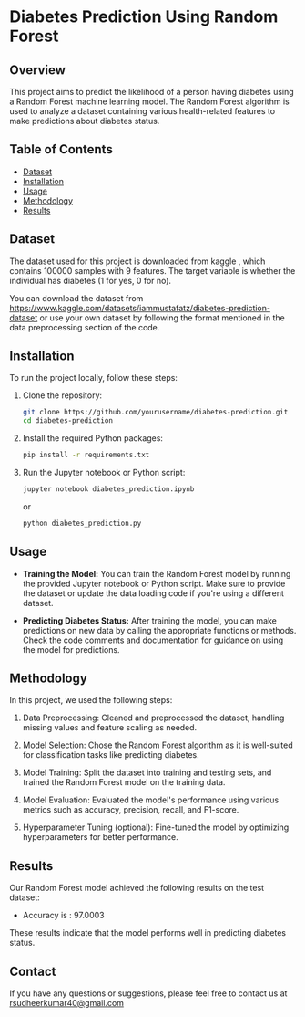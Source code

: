 # Diabetes Prediction Using Random Forest

## Overview

This project aims to predict the likelihood of a person having diabetes using a Random Forest machine learning model. The Random Forest algorithm is used to analyze a dataset containing various health-related features to make predictions about diabetes status.

## Table of Contents

- [Dataset](#dataset)
- [Installation](#installation)
- [Usage](#usage)
- [Methodology](#methodology)
- [Results](#results)


## Dataset

The dataset used for this project is downloaded from kaggle , which contains 100000 samples with 9 features. The target variable is whether the individual has diabetes (1 for yes, 0 for no).

You can download the dataset from https://www.kaggle.com/datasets/iammustafatz/diabetes-prediction-dataset or use your own dataset by following the format mentioned in the data preprocessing section of the code.

## Installation

To run the project locally, follow these steps:

1. Clone the repository:

   ```bash
   git clone https://github.com/yourusername/diabetes-prediction.git
   cd diabetes-prediction
   ```

2. Install the required Python packages:

   ```bash
   pip install -r requirements.txt
   ```

3. Run the Jupyter notebook or Python script:

   ```bash
   jupyter notebook diabetes_prediction.ipynb
   ```

   or

   ```bash
   python diabetes_prediction.py
   ```

## Usage

- **Training the Model:** You can train the Random Forest model by running the provided Jupyter notebook or Python script. Make sure to provide the dataset or update the data loading code if you're using a different dataset.

- **Predicting Diabetes Status:** After training the model, you can make predictions on new data by calling the appropriate functions or methods. Check the code comments and documentation for guidance on using the model for predictions.

## Methodology

In this project, we used the following steps:

1. Data Preprocessing: Cleaned and preprocessed the dataset, handling missing values and feature scaling as needed.

2. Model Selection: Chose the Random Forest algorithm as it is well-suited for classification tasks like predicting diabetes.

3. Model Training: Split the dataset into training and testing sets, and trained the Random Forest model on the training data.

4. Model Evaluation: Evaluated the model's performance using various metrics such as accuracy, precision, recall, and F1-score.

5. Hyperparameter Tuning (optional): Fine-tuned the model by optimizing hyperparameters for better performance.

## Results

Our Random Forest model achieved the following results on the test dataset:
- Accuracy is : 97.0003

These results indicate that the model performs well in predicting diabetes status.

## Contact

If you have any questions or suggestions, please feel free to contact us at rsudheerkumar40@gmail.com 
